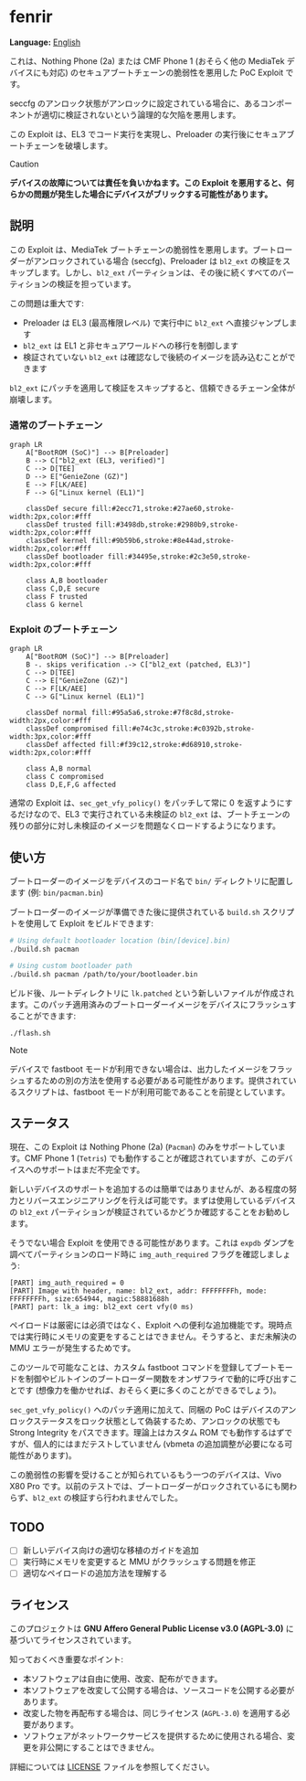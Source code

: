 # fenrir

**Language:** [English](./README.md)

これは、Nothing Phone (2a) または CMF Phone 1 (おそらく他の MediaTek デバイスにも対応) のセキュアブートチェーンの脆弱性を悪用した PoC Exploit です。

seccfg のアンロック状態がアンロックに設定されている場合に、あるコンポーネントが適切に検証されないという論理的な欠陥を悪用します。

この Exploit は、EL3 でコード実行を実現し、Preloader の実行後にセキュアブートチェーンを破壊します。

>[!CAUTION]
> **デバイスの故障については責任を負いかねます。この Exploit を悪用すると、何らかの問題が発生した場合にデバイスがブリックする可能性があります。**

## 説明
この Exploit は、MediaTek ブートチェーンの脆弱性を悪用します。ブートローダーがアンロックされている場合 (seccfg)、Preloader は `bl2_ext` の検証をスキップします。しかし、`bl2_ext` パーティションは、その後に続くすべてのパーティションの検証を担っています。

この問題は重大です:
- Preloader は EL3 (最高権限レベル) で実行中に `bl2_ext` へ直接ジャンプします
- `bl2_ext` は EL1 と非セキュアワールドへの移行を制御します
- 検証されていない `bl2_ext` は確認なしで後続のイメージを読み込むことができます

`bl2_ext` にパッチを適用して検証をスキップすると、信頼できるチェーン全体が崩壊します。

### 通常のブートチェーン
```mermaid
graph LR
    A["BootROM (SoC)"] --> B[Preloader]
    B --> C["bl2_ext (EL3, verified)"]
    C --> D[TEE]
    D --> E["GenieZone (GZ)"]
    E --> F[LK/AEE]
    F --> G["Linux kernel (EL1)"]
    
    classDef secure fill:#2ecc71,stroke:#27ae60,stroke-width:2px,color:#fff
    classDef trusted fill:#3498db,stroke:#2980b9,stroke-width:2px,color:#fff
    classDef kernel fill:#9b59b6,stroke:#8e44ad,stroke-width:2px,color:#fff
    classDef bootloader fill:#34495e,stroke:#2c3e50,stroke-width:2px,color:#fff
    
    class A,B bootloader
    class C,D,E secure
    class F trusted
    class G kernel
```

### Exploit のブートチェーン
```mermaid
graph LR
    A["BootROM (SoC)"] --> B[Preloader]
    B -. skips verification .-> C["bl2_ext (patched, EL3)"]
    C --> D[TEE]
    C --> E["GenieZone (GZ)"]
    C --> F[LK/AEE]
    C --> G["Linux kernel (EL1)"]
    
    classDef normal fill:#95a5a6,stroke:#7f8c8d,stroke-width:2px,color:#fff
    classDef compromised fill:#e74c3c,stroke:#c0392b,stroke-width:3px,color:#fff
    classDef affected fill:#f39c12,stroke:#d68910,stroke-width:2px,color:#fff
    
    class A,B normal
    class C compromised
    class D,E,F,G affected
```

通常の Exploit は、`sec_get_vfy_policy()` をパッチして常に 0 を返すようにするだけなので、EL3 で実行されている未検証の `bl2_ext` は、ブートチェーンの残りの部分に対し未検証のイメージを問題なくロードするようになります。

## 使い方
ブートローダーのイメージをデバイスのコード名で `bin/` ディレクトリに配置します (例: `bin/pacman.bin`)

ブートローダーのイメージが準備できた後に提供されている `build.sh` スクリプトを使用して Exploit をビルドできます:
```bash
# Using default bootloader location (bin/[device].bin)
./build.sh pacman

# Using custom bootloader path
./build.sh pacman /path/to/your/bootloader.bin
```

ビルド後、ルートディレクトリに `lk.patched` という新しいファイルが作成されます。このパッチ適用済みのブートローダーイメージをデバイスにフラッシュすることができます:
```
./flash.sh
```

> [!NOTE]
> デバイスで fastboot モードが利用できない場合は、出力したイメージをフラッシュするための別の方法を使用する必要がある可能性があります。提供されているスクリプトは、fastboot モードが利用可能であることを前提としています。

## ステータス
現在、この Exploit は Nothing Phone (2a) (`Pacman`) のみをサポートしています。CMF Phone 1 (`Tetris`) でも動作することが確認されていますが、このデバイスへのサポートはまだ不完全です。

新しいデバイスのサポートを追加するのは簡単ではありませんが、ある程度の努力とリバースエンジニアリングを行えば可能です。まずは使用しているデバイスの `bl2_ext` パーティションが検証されているかどうか確認することをお勧めします。

そうでない場合 Exploit を使用できる可能性があります。これは `expdb` ダンプを調べてパーティションのロード時に `img_auth_required` フラグを確認しましょう:
```
[PART] img_auth_required = 0
[PART] Image with header, name: bl2_ext, addr: FFFFFFFFh, mode: FFFFFFFFh, size:654944, magic:58881688h
[PART] part: lk_a img: bl2_ext cert vfy(0 ms)
```

ペイロードは厳密には必須ではなく、Exploit への便利な追加機能です。現時点では実行時にメモリの変更をすることはできません。そうすると、まだ未解決の MMU エラーが発生するためです。

このツールで可能なことは、カスタム fastboot コマンドを登録してブートモードを制御やビルトインのブートローダー関数をオンザフライで動的に呼び出すことです (想像力を働かせれば、おそらく更に多くのことができるでしょう)。

`sec_get_vfy_policy()` へのパッチ適用に加えて、同梱の PoC はデバイスのアンロックステータスをロック状態として偽装するため、アンロックの状態でも Strong Integrity をパスできます。理論上はカスタム ROM でも動作するはずですが、個人的にはまだテストしていません (vbmeta の追加調整が必要になる可能性があります)。

この脆弱性の影響を受けることが知られているもう一つのデバイスは、Vivo X80 Pro です。以前のテストでは、ブートローダーがロックされているにも関わらず、`bl2_ext` の検証すら行われませんでした。

## TODO
- [ ] 新しいデバイス向けの適切な移植のガイドを追加
- [ ] 実行時にメモリを変更すると MMU がクラッシュする問題を修正
- [ ] 適切なペイロードの追加方法を理解する

## ライセンス

このプロジェクトは **GNU Affero General Public License v3.0 (AGPL-3.0)** に基づいてライセンスされています。

知っておくべき重要なポイント:

* 本ソフトウェアは自由に使用、改変、配布ができます。
* 本ソフトウェアを改変して公開する場合は、ソースコードを公開する必要があります。
* 改変した物を再配布する場合は、同じライセンス (`AGPL-3.0`) を適用する必要があります。
* ソフトウェアがネットワークサービスを提供するために使用される場合、変更を非公開にすることはできません。

詳細については [LICENSE](https://github.com/R0rt1z2/fenrir/tree/master/LICENSE) ファイルを参照してください。
